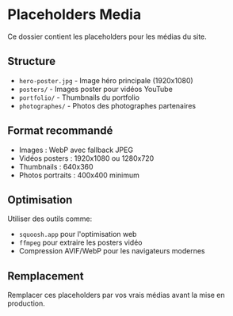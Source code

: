 # Placeholders Media

Ce dossier contient les placeholders pour les médias du site. 

## Structure

- `hero-poster.jpg` - Image héro principale (1920x1080)
- `posters/` - Images poster pour vidéos YouTube 
- `portfolio/` - Thumbnails du portfolio
- `photographes/` - Photos des photographes partenaires

## Format recommandé

- Images : WebP avec fallback JPEG
- Vidéos posters : 1920x1080 ou 1280x720
- Thumbnails : 640x360
- Photos portraits : 400x400 minimum

## Optimisation

Utiliser des outils comme:
- `squoosh.app` pour l'optimisation web
- `ffmpeg` pour extraire les posters vidéo
- Compression AVIF/WebP pour les navigateurs modernes

## Remplacement

Remplacer ces placeholders par vos vrais médias avant la mise en production.